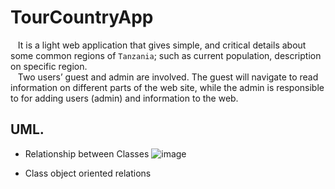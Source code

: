 # TourCountryApp
&nbsp;&nbsp;&nbsp;It is a light web application that gives simple, and critical details about some common regions of `Tanzania`; such as current population, description on specific region.<br/>
&nbsp;&nbsp;&nbsp;Two users’ guest and admin are involved. The guest will navigate to read information on different parts of the web site, while the admin is responsible to for adding users (admin) and information to the web.
<br/>
## UML.
* Relationship between Classes
![image](https://user-images.githubusercontent.com/58578902/194571498-f7733d5a-bd4f-4e95-bad0-751e87d318c6.png)

* Class object oriented relations
